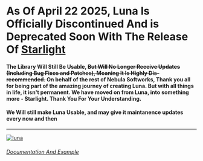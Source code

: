 # As Of April 22 2025, Luna Is Officially Discontinued And is Deprecated Soon With The Release Of [Starlight](https://github.com/Nebula-Softworks/Starlight-Interface-Suite)
  
#### The Library Will Still Be Usable, ~~But Will No Longer Receive Updates (Including Bug Fixes and Patches), Meaning It Is Highly Dis-recommended.~~ On behalf of the rest of Nebula Softworks, Thank you all for being part of the amazing journey of creating Luna. But with all things in life, it isn't permanent. We have moved on from Luna, into something more - Starlight. Thank You For Your Understanding.  
#### We Will still make Luna Usable, and may give it maintanence updates every now and then
  
----
  
[![luna](https://github.com/user-attachments/assets/c0e73e67-0595-4872-919d-5f2329293186)](https://discord.com/channels/1123950497347424357/1306516017262104637)  
  
###### [Documentation And Example](https://github.com/Nebula-Softworks/Luna-Interface-Suite/blob/main/Documentation.md)
